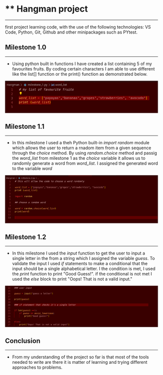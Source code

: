 # ** Hangman project
-----------------------------------------------------------------------------------
first project learning code, with the use of the following technologies: VS Code, Python, Git, Github and other minipackages such as PYtest.

## Milestone 1.0
-----------------------------------------------------------------------------------
- Using python built in functions I have created a list containing 5 of my favourites fruits. By coding certain characters I am able to use different like the list[] function or the print() function as demonstrated below.

![](milestone.png)


## Milestone 1.1
---
- In this milestone I used a theh Python built-in *import random* module which allows the user to return a rnadom item from a given sequence through the *choice* method. By using *random.choice* method and passig the *word_list* from milestone 1 as the *choice* variable it allows us to randomly generate a word from *word_list*. I assigned the generated word to the variable *word*

![](milestone1.png)


## Milestone 1.2
---
- In this milestone I used the *input* function to get the user to input a single letter in the from a string which I assigned the variable *guess*. To validate the input I used *if* statements to make a conditional that the input should be a single alphabetical letter. I the condition is met, I used the *print* function to  print "Good Guess!". if the conditional is not met I used the *else* block to print "Oops! That is not a valid input."

![](milestone3.png)

## Conclusion 
---
- From my understanding of the project so far is that most of the tools needed to write are there it is matter of learning and trying different approaches to problems. 




